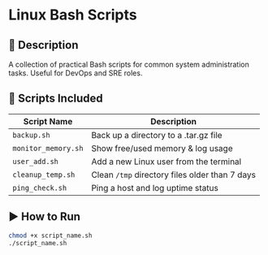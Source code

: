 # Linux Bash Scripts

## 🧰 Description
A collection of practical Bash scripts for common system administration tasks. Useful for DevOps and SRE roles.

## 📝 Scripts Included

| Script Name        | Description                             |
|--------------------|-----------------------------------------|
| `backup.sh`        | Back up a directory to a .tar.gz file   |
| `monitor_memory.sh`| Show free/used memory & log usage       |
| `user_add.sh`      | Add a new Linux user from the terminal  |
| `cleanup_temp.sh`  | Clean `/tmp` directory files older than 7 days |
| `ping_check.sh`    | Ping a host and log uptime status       |

## ▶️ How to Run
```bash
chmod +x script_name.sh
./script_name.sh
